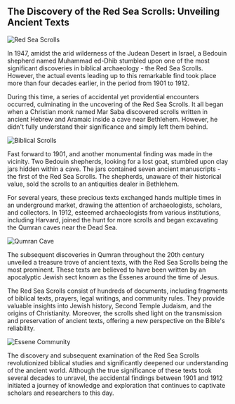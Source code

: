 ## The Discovery of the Red Sea Scrolls: Unveiling Ancient Texts

![Red Sea Scrolls](/img/1694452257001.png)


In 1947, amidst the arid wilderness of the Judean Desert in Israel, a Bedouin shepherd named Muhammad ed-Dhib stumbled upon one of the most significant discoveries in biblical archaeology - the Red Sea Scrolls. However, the actual events leading up to this remarkable find took place more than four decades earlier, in the period from 1901 to 1912.

During this time, a series of accidental yet providential encounters occurred, culminating in the uncovering of the Red Sea Scrolls. It all began when a Christian monk named Mar Saba discovered scrolls written in ancient Hebrew and Aramaic inside a cave near Bethlehem. However, he didn't fully understand their significance and simply left them behind.

![Biblical Scrolls](/img/1694452264141.png)


Fast forward to 1901, and another monumental finding was made in the vicinity. Two Bedouin shepherds, looking for a lost goat, stumbled upon clay jars hidden within a cave. The jars contained seven ancient manuscripts - the first of the Red Sea Scrolls. The shepherds, unaware of their historical value, sold the scrolls to an antiquities dealer in Bethlehem.

For several years, these precious texts exchanged hands multiple times in an underground market, drawing the attention of archaeologists, scholars, and collectors. In 1912, esteemed archaeologists from various institutions, including Harvard, joined the hunt for more scrolls and began excavating the Qumran caves near the Dead Sea.

![Qumran Cave](/img/1694452271469.png)


The subsequent discoveries in Qumran throughout the 20th century unveiled a treasure trove of ancient texts, with the Red Sea Scrolls being the most prominent. These texts are believed to have been written by an apocalyptic Jewish sect known as the Essenes around the time of Jesus.

The Red Sea Scrolls consist of hundreds of documents, including fragments of biblical texts, prayers, legal writings, and community rules. They provide valuable insights into Jewish history, Second Temple Judaism, and the origins of Christianity. Moreover, the scrolls shed light on the transmission and preservation of ancient texts, offering a new perspective on the Bible's reliability.

![Essene Community](/img/1694452278849.png)


The discovery and subsequent examination of the Red Sea Scrolls revolutionized biblical studies and significantly deepened our understanding of the ancient world. Although the true significance of these texts took several decades to unravel, the accidental findings between 1901 and 1912 initiated a journey of knowledge and exploration that continues to captivate scholars and researchers to this day.